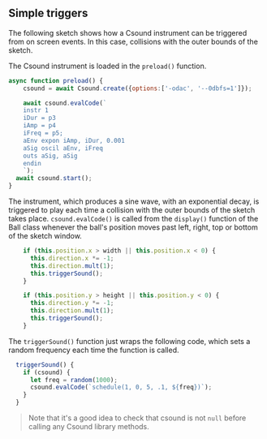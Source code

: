 
## Simple triggers

The following sketch shows how a Csound instrument can be triggered from on screen events. In this case, collisions with the outer bounds of the sketch. 

[](/static_triggers/index.html ':include :type=iframe width=800px height=400px frameBorder=0 scrolling="no"')

The Csound instrument is loaded in the `preload()` function. 

```js
async function preload() {
    csound = await Csound.create({options:['-odac', '--0dbfs=1']});

    await csound.evalCode(`
    instr 1
    iDur = p3
    iAmp = p4
    iFreq = p5;
    aEnv expon iAmp, iDur, 0.001
    aSig oscil aEnv, iFreq
    outs aSig, aSig
    endin
    `);
  await csound.start();
}
```

The instrument, which produces a sine wave, with an exponential decay, is triggered to play each time a collision with the outer bounds of the sketch takes place. `csound.evalCode()` is called from the `display()` function of the Ball class whenever the ball's position moves past left, right, top or bottom of the sketch window.

```js
    if (this.position.x > width || this.position.x < 0) {
      this.direction.x *= -1;
      this.direction.mult(1);
      this.triggerSound();
    }

    if (this.position.y > height || this.position.y < 0) {
      this.direction.y *= -1;
      this.direction.mult(1);
      this.triggerSound();
    }
```

The `triggerSound()` function just wraps the following code, which sets a random frequency each time the function is called. 

```js
  triggerSound() {
    if (csound) {
      let freq = random(1000);
      csound.evalCode(`schedule(1, 0, 5, .1, ${freq})`);
    }
  }
```

> Note that it's a good idea to check that csound is not `null` before calling any Csound library methods. 

